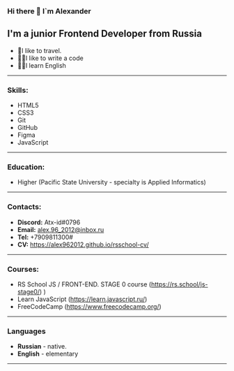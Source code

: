 ### Hi there 👋 I`m Alexander

## I'm a junior Frontend Developer from Russia
- 🎒I like to travel.
- 👨‍💻I like to write a code
- 👨‍🎓I learn English

---
### Skills: 

- HTML5
- CSS3
- Git
- GitHub
- Figma
- JavaScript

---
### Education:
- Higher (Pacific State University - specialty is Applied Informatics) 

---

### Contacts:
-  **Discord:** Atx-id#0796
-  **Email:** alex.96_2012@inbox.ru
-  **Tel:** +7909811300#
-  **CV:** https://alex962012.github.io/rsschool-cv/
---
### Courses:
* RS School JS / FRONT-END. STAGE 0 course (https://rs.school/js-stage0/) )
* Learn JavaScript (https://learn.javascript.ru/)
* FreeCodeCamp (https://www.freecodecamp.org/)

---
### Languages
* **Russian** - native.
* **English** - elementary

---
<!--
**Alex962012/Alex962012** is a ✨ _special_ ✨ repository because its `README.md` (this file) appears on your GitHub profile.

Here are some ideas to get you started:

- 🔭 I’m currently working on ...
- 🌱 I’m currently learning ...
- 👯 I’m looking to collaborate on ...
- 🤔 I’m looking for help with ...
- 💬 Ask me about ...
- 📫 How to reach me: ...
- 😄 Pronouns: ...
- ⚡ Fun fact: ...
-->
